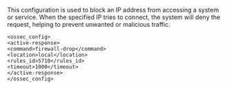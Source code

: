 This configuration is used to block an IP address from accessing a system or service. 
When the specified IP tries to connect, the system will deny the request, helping to prevent unwanted or malicious traffic.

    <ossec_config>
    <active-response>
    <command>firewall-drop</command> 
    <location>local</location> 
    <rules_id>5710</rules_id> 
    <timeout>1000</timeout> 
    </active-response> 
    </ossec_config>
